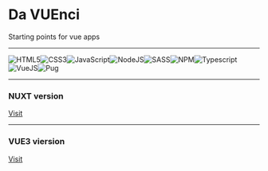 # Da VUEnci
Starting points for vue apps

---

![HTML5](https://img.icons8.com/color/30/html-5.png)![CSS3](https://img.icons8.com/color/30/css3.png)![JavaScript](https://img.icons8.com/color/30/javascript.png)![NodeJS](https://img.icons8.com/color/30/nodejs.png)![SASS](https://img.icons8.com/color/30/sass.png)![NPM](https://img.icons8.com/color/30/npm.png)![Typescript](https://img.icons8.com/color/30/typescript.png)![VueJS](https://img.icons8.com/color/30/vue-js.png)![Pug](https://img.icons8.com/color/30/pug.png)

---

### NUXT version
[Visit](https://github.com/LeonardoDalessandro/NUXTstart)

---

### VUE3 viersion
[Visit](#)
